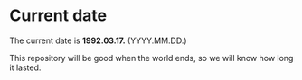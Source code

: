 # Current date

The current date is **1992.03.17.** (YYYY.MM.DD.)

This repository will be good when the world ends, so we will know how long it lasted.